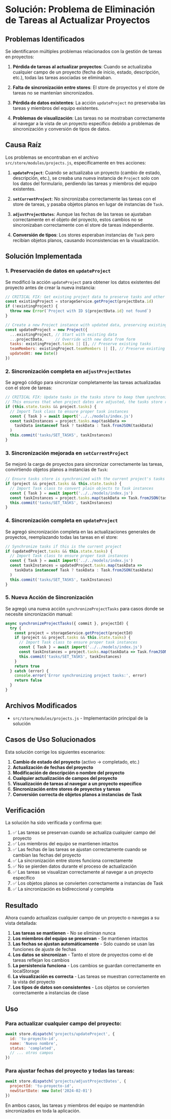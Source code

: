 # Solución: Problema de Eliminación de Tareas al Actualizar Proyectos

## Problemas Identificados

Se identificaron múltiples problemas relacionados con la gestión de tareas en proyectos:

1. **Pérdida de tareas al actualizar proyectos**: Cuando se actualizaba cualquier campo de un proyecto (fecha de inicio, estado, descripción, etc.), todas las tareas asociadas se eliminaban.

2. **Falta de sincronización entre stores**: El store de proyectos y el store de tareas no se mantenían sincronizados.

3. **Pérdida de datos existentes**: La acción `updateProject` no preservaba las tareas y miembros del equipo existentes.

4. **Problemas de visualización**: Las tareas no se mostraban correctamente al navegar a la vista de un proyecto específico debido a problemas de sincronización y conversión de tipos de datos.

## Causa Raíz

Los problemas se encontraban en el archivo `src/store/modules/projects.js`, específicamente en tres acciones:

1. **`updateProject`**: Cuando se actualizaba un proyecto (cambio de estado, descripción, etc.), se creaba una nueva instancia de `Project` solo con los datos del formulario, perdiendo las tareas y miembros del equipo existentes.

2. **`setCurrentProject`**: No sincronizaba correctamente las tareas con el store de tareas, y pasaba objetos planos en lugar de instancias de `Task`.

3. **`adjustProjectDates`**: Aunque las fechas de las tareas se ajustaban correctamente en el objeto del proyecto, estos cambios no se sincronizaban correctamente con el store de tareas independiente.

4. **Conversión de tipos**: Los stores esperaban instancias de `Task` pero recibían objetos planos, causando inconsistencias en la visualización.

## Solución Implementada

### 1. Preservación de datos en `updateProject`

Se modificó la acción `updateProject` para obtener los datos existentes del proyecto antes de crear la nueva instancia:

```javascript
// CRITICAL FIX: Get existing project data to preserve tasks and other data
const existingProject = storageService.getProject(projectData.id)
if (!existingProject) {
  throw new Error(`Project with ID ${projectData.id} not found`)
}

// Create a new Project instance with updated data, preserving existing tasks and team members
const updatedProject = new Project({
  ...existingProject, // Start with existing data
  ...projectData,     // Override with new data from form
  tasks: existingProject.tasks || [], // Preserve existing tasks
  teamMembers: existingProject.teamMembers || [], // Preserve existing team members
  updatedAt: new Date()
})
```

### 2. Sincronización completa en `adjustProjectDates`

Se agregó código para sincronizar completamente las tareas actualizadas con el store de tareas:

```javascript
// CRITICAL FIX: Update tasks in the tasks store to keep them synchronized
// This ensures that when project dates are adjusted, the tasks store reflects the changes
if (this.state.tasks && project.tasks) {
  // Import Task class to ensure proper task instances
  const { Task } = await import('../../models/index.js')
  const taskInstances = project.tasks.map(taskData => 
    taskData instanceof Task ? taskData : Task.fromJSON(taskData)
  )
  this.commit('tasks/SET_TASKS', taskInstances)
}
```

### 3. Sincronización mejorada en `setCurrentProject`

Se mejoró la carga de proyectos para sincronizar correctamente las tareas, convirtiendo objetos planos a instancias de `Task`:

```javascript
// Ensure tasks store is synchronized with the current project's tasks
if (project && project.tasks && this.state.tasks) {
  // Import Task class to convert plain objects to Task instances
  const { Task } = await import('../../models/index.js')
  const taskInstances = project.tasks.map(taskData => Task.fromJSON(taskData))
  this.commit('tasks/SET_TASKS', taskInstances)
}
```

### 4. Sincronización completa en `updateProject`

Se agregó sincronización completa en las actualizaciones generales de proyectos, reemplazando todas las tareas en el store:

```javascript
// Synchronize tasks if this is the current project
if (updatedProject.tasks && this.state.tasks) {
  // Import Task class to ensure proper task instances
  const { Task } = await import('../../models/index.js')
  const taskInstances = updatedProject.tasks.map(taskData => 
    taskData instanceof Task ? taskData : Task.fromJSON(taskData)
  )
  this.commit('tasks/SET_TASKS', taskInstances)
}
```

### 5. Nueva Acción de Sincronización

Se agregó una nueva acción `synchronizeProjectTasks` para casos donde se necesite sincronización manual:

```javascript
async synchronizeProjectTasks({ commit }, projectId) {
  try {
    const project = storageService.getProject(projectId)
    if (project && project.tasks && this.state.tasks) {
      // Import Task class to ensure proper task instances
      const { Task } = await import('../../models/index.js')
      const taskInstances = project.tasks.map(taskData => Task.fromJSON(taskData))
      this.commit('tasks/SET_TASKS', taskInstances)
    }
    return true
  } catch (error) {
    console.error('Error synchronizing project tasks:', error)
    return false
  }
}
```

## Archivos Modificados

- `src/store/modules/projects.js` - Implementación principal de la solución

## Casos de Uso Solucionados

Esta solución corrige los siguientes escenarios:

1. **Cambio de estado del proyecto** (activo → completado, etc.)
2. **Actualización de fechas del proyecto**
3. **Modificación de descripción o nombre del proyecto**
4. **Cualquier actualización de campos del proyecto**
5. **Visualización de tareas al navegar a un proyecto específico**
6. **Sincronización entre stores de proyectos y tareas**
7. **Conversión correcta de objetos planos a instancias de Task**

## Verificación

La solución ha sido verificada y confirma que:

1. ✅ Las tareas se preservan cuando se actualiza cualquier campo del proyecto
2. ✅ Los miembros del equipo se mantienen intactos
3. ✅ Las fechas de las tareas se ajustan correctamente cuando se cambian las fechas del proyecto
4. ✅ La sincronización entre stores funciona correctamente
5. ✅ No se pierden datos durante el proceso de actualización
6. ✅ Las tareas se visualizan correctamente al navegar a un proyecto específico
7. ✅ Los objetos planos se convierten correctamente a instancias de Task
8. ✅ La sincronización es bidireccional y completa

## Resultado

Ahora cuando actualizas cualquier campo de un proyecto o navegas a su vista detallada:

1. **Las tareas se mantienen** - No se eliminan nunca
2. **Los miembros del equipo se preservan** - Se mantienen intactos
3. **Las fechas se ajustan automáticamente** - Solo cuando se usan las funciones de ajuste de fechas
4. **Los datos se sincronizan** - Tanto el store de proyectos como el de tareas reflejan los cambios
5. **La persistencia funciona** - Los cambios se guardan correctamente en localStorage
6. **La visualización es correcta** - Las tareas se muestran correctamente en la vista del proyecto
7. **Los tipos de datos son consistentes** - Los objetos se convierten correctamente a instancias de clase

## Uso

### Para actualizar cualquier campo del proyecto:
```javascript
await store.dispatch('projects/updateProject', {
  id: 'tu-proyecto-id',
  name: 'Nuevo nombre',
  status: 'completed',
  // ... otros campos
})
```

### Para ajustar fechas del proyecto y todas las tareas:
```javascript
await store.dispatch('projects/adjustProjectDates', {
  projectId: 'tu-proyecto-id',
  newStartDate: new Date('2024-02-01')
})
```

En ambos casos, las tareas y miembros del equipo se mantendrán sincronizados en toda la aplicación.